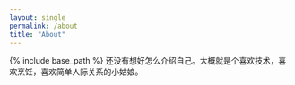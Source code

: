 ```yaml
---
layout: single
permalink: /about
title: "About"
---
```


{% include base_path %}
还没有想好怎么介绍自己。大概就是个喜欢技术，喜欢烹饪，喜欢简单人际关系的小姑娘。
